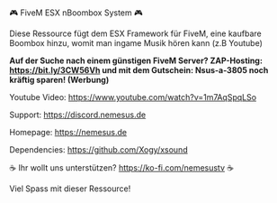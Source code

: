 🎮 FiveM ESX nBoombox System 🎮

Diese Ressource fügt dem ESX Framework für FiveM, eine kaufbare Boombox hinzu, womit man ingame Musik hören kann (z.B Youtube)

**Auf der Suche nach einem günstigen FiveM Server? ZAP-Hosting: https://bit.ly/3CW56Vh und mit dem Gutschein: Nsus-a-3805 noch kräftig sparen! (Werbung)**

Youtube Video: https://www.youtube.com/watch?v=1m7AqSpqLSo

Support: https://discord.nemesus.de

Homepage: https://nemesus.de

Dependencies: https://github.com/Xogy/xsound

☕ Ihr wollt uns unterstützen? https://ko-fi.com/nemesustv ☕

Viel Spass mit dieser Ressource!
